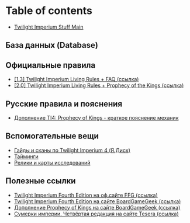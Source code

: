 # Table of contents

* [Twilight Imperium Stuff Main](README.md)

## База данных (Database)

## Официальные правила

* [\[1.3\] Twilight Imperium Living Rules + FAQ \(ссылка\)](https://images-cdn.fantasyflightgames.com/filer_public/da/df/dadf9f07-78f3-43ac-9cce-dd6b55b24ec2/ti4_living_rules_reference_v1_3_web.pdf)
* [\[2.0\] Twilight Imperium Living Rules + Prophecy of the Kings \(ссылка\)](https://images-cdn.fantasyflightgames.com/filer_public/51/55/51552c7f-c05c-445b-84bf-4b073456d008/ti10_pok_living_rules_reference_20_web.pdf)

## Русские правила и пояснения

* [Дополнение TI4: Prophecy of Kings - краткое пояснение механик](russkie-pravila-i-poyasneniya/kratko-o-dopolnenii-ti4-prophecy-of-kings.md)

## Вспомогательные вещи

* [Гайды и сканы по Twilight Imperium 4 \(Я.Диск\)](https://disk.yandex.ru/d/B136lxqFhqi9nA)
* [Тайминги](vspomogatelnye-veshi/taimingi.md)
* [Релики и карты исследований](vspomogatelnye-veshi/reliki-i-karty-issledovanii.md)

## Полезные ссылки

* [Twilight Imperium Fourth Edition на оф.сайте FFG \(ссылка\)](https://www.fantasyflightgames.com/en/products/twilight-imperium-fourth-edition/)
* [Twilight Imperium Fourth Edition на сайте BoardGameGeek \(ссылка\)](https://www.boardgamegeek.com/boardgame/233078/twilight-imperium-fourth-edition)
* [Дополнение Prophecy of Kings на сайте BoardGameGeek \(ссылка\)](https://www.boardgamegeek.com/boardgameexpansion/315895/twilight-imperium-fourth-edition-prophecy-kings)
* [Сумерки империи. Четвёртая редакция на сайте Tesera \(ссылка\)](https://tesera.ru/game/twilight-imperium-fourth-edition)
